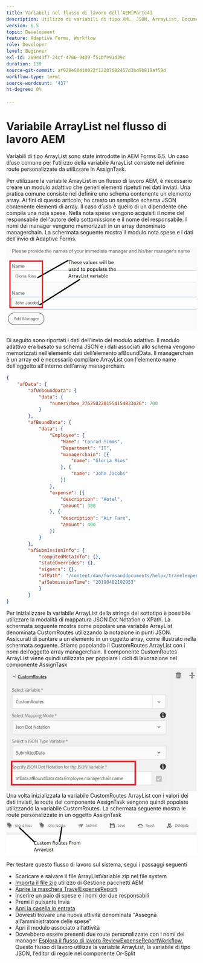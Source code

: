 ```yaml
---
title: Variabili nel flusso di lavoro dell’AEM[Parte4]
description: Utilizzo di variabili di tipo XML, JSON, ArrayList, Document in un flusso di lavoro AEM
version: 6.5
topic: Development
feature: Adaptive Forms, Workflow
role: Developer
level: Beginner
exl-id: 269e43f7-24cf-4786-9439-f51bfe91d39c
duration: 139
source-git-commit: af928e60410022f12207082467d3bd9b818af59d
workflow-type: tm+mt
source-wordcount: '437'
ht-degree: 0%

---
```


# Variabile ArrayList nel flusso di lavoro AEM

Variabili di tipo ArrayList sono state introdotte in AEM Forms 6.5. Un caso d’uso comune per l’utilizzo della variabile ArrayList consiste nel definire route personalizzate da utilizzare in AssignTask.

Per utilizzare la variabile ArrayList in un flusso di lavoro AEM, è necessario creare un modulo adattivo che generi elementi ripetuti nei dati inviati. Una pratica comune consiste nel definire uno schema contenente un elemento array. Ai fini di questo articolo, ho creato un semplice schema JSON contenente elementi di array. Il caso d’uso è quello di un dipendente che compila una nota spese. Nella nota spese vengono acquisiti il nome del responsabile dell&#39;autore della sottomissione e il nome del responsabile. I nomi dei manager vengono memorizzati in un array denominato managerchain. La schermata seguente mostra il modulo nota spese e i dati dell’invio di Adaptive Forms.

![expenserreport](assets/expensereport.jpg)

Di seguito sono riportati i dati dell’invio del modulo adattivo. Il modulo adattivo era basato su schema JSON e i dati associati allo schema vengono memorizzati nell’elemento dati dell’elemento afBoundData. Il managerchain è un array ed è necessario compilare ArrayList con l&#39;elemento name dell&#39;oggetto all&#39;interno dell&#39;array managerchain.

```json
{
    "afData": {
        "afUnboundData": {
            "data": {
                "numericbox_2762582281554154833426": 700
            }
        },
        "afBoundData": {
            "data": {
                "Employee": {
                    "Name": "Conrad Simms",
                    "Department": "IT",
                    "managerchain": [{
                        "name": "Gloria Rios"
                    }, {
                        "name": "John Jacobs"
                    }]
                },
                "expense": [{
                    "description": "Hotel",
                    "amount": 300
                }, {
                    "description": "Air Fare",
                    "amount": 400
                }]
            }
        },
        "afSubmissionInfo": {
            "computedMetaInfo": {},
            "stateOverrides": {},
            "signers": {},
            "afPath": "/content/dam/formsanddocuments/helpx/travelexpensereport",
            "afSubmissionTime": "20190402102953"
            }
        }
}
```

Per inizializzare la variabile ArrayList della stringa del sottotipo è possibile utilizzare la modalità di mappatura JSON Dot Notation o XPath. La schermata seguente mostra come popolare una variabile ArrayList denominata CustomRoutes utilizzando la notazione in punti JSON. Assicurati di puntare a un elemento in un oggetto array, come illustrato nella schermata seguente. Stiamo popolando il CustomRoutes ArrayList con i nomi dell’oggetto array managerchain.
Il componente CustomRoutes ArrayList viene quindi utilizzato per popolare i cicli di lavorazione nel componente AssignTask
![customroute](assets/arraylist.jpg)
Una volta inizializzata la variabile CustomRoutes ArrayList con i valori dei dati inviati, le route del componente AssignTask vengono quindi popolate utilizzando la variabile CustomRoutes. La schermata seguente mostra le route personalizzate in un oggetto AssignTask
![asingtask](assets/customactions.jpg)

Per testare questo flusso di lavoro sul sistema, segui i passaggi seguenti

* Scaricare e salvare il file ArrayListVariable.zip nel file system
* [Importa il file zip](assets/arraylistvariable.zip) utilizzo di Gestione pacchetti AEM
* [Aprire la maschera TravelExpenseReport](http://localhost:4502/content/dam/formsanddocuments/helpx/travelexpensereport/jcr:content?wcmmode=disabled)
* Inserire un paio di spese e i nomi dei due responsabili
* Premi il pulsante Invia
* [Apri la casella in entrata](http://localhost:4502/aem/inbox)
* Dovresti trovare una nuova attività denominata &quot;Assegna all’amministratore delle spese&quot;
* Apri il modulo associato all’attività
* Dovrebbero essere presenti due route personalizzate con i nomi del manager
  [Esplora il flusso di lavoro ReviewExpenseReportWorkflow.](http://localhost:4502/editor.html/conf/global/settings/workflow/models/ReviewExpenseReport.html) Questo flusso di lavoro utilizza la variabile ArrayList, la variabile di tipo JSON, l’editor di regole nel componente Or-Split
